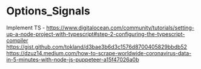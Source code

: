 # Options_Signals


Implement TS - https://www.digitalocean.com/community/tutorials/setting-up-a-node-project-with-typescript#step-2-configuring-the-typescript-compiler
https://gist.github.com/tokland/d3bae3b6d3c1576d8700405829bbdb52
https://dzuz14.medium.com/how-to-scrape-worldwide-coronavirus-data-in-5-minutes-with-node-js-puppeteer-a15f47026a0b